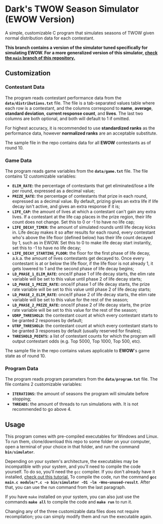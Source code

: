 # Dark's TWOW Season Simulator (EWOW Version)
A simple, customizable C program that simulates seasons of TWOW given normal distribution data for each contestant.

**This branch contains a version of the simulator tuned specifically for simulating EWOW. For a more generalized version of this simulator, [check the `main` branch of this repository.](https://github.com/AeroAstroid/TWOW-Season-Simulator/tree/main)**

## Customization

### Contestant Data
The program reads contestant performance data from the **`data/distributions.txt`** file. The file is a tab-separated values table where each row is a contestant, and the columns correspond to **name**, **average**, **standard deviation**, **current response count**, and **lives**. The last two columns are both optional, and both will default to 1 if omitted.

For highest accuracy, it is recommended to use **standardized ranks** as the performance data, however **normalized ranks** are an acceptable substitute.

The sample file in the repo contains data for all **EWOW** contestants as of round 10.

### Game Data

The program reads game variables from the **`data/game.txt`** file. The file contains 12 customizable variables:

* **`ELIM_RATE`:** the percentage of contestants that get eliminated/lose a life per round, expressed as a decimal value;
* **`PRIZE_RATE`:** the percentage of contestants that prize in each round, expressed as a decimal value. By default, prizing gives an extra life if life decay isn't active, and gives an extra response if it is;
* **`LIFE_CAP`:** the amount of lives at which a contestant can't gain any extra lives. If a contestant at the life cap places in the prize region, their life count does not change. Set this to 0 or -1 to have no life cap;
* **`LIFE_DECAY_TIMER`:** the amount of simulated rounds until life decay kicks in. Life decay makes it so after results for each round, every contestant who's above the life floor (defined below) has their life count decayed by 1, such as in EWOW. Set this to 0 to make life decay start instantly, set this to -1 to have no life decay;
* **`LIFE_DECAY_STARTING_FLOOR`:** the floor for the first phase of life decay, a.k.a. the amount of lives contestants get decayed to. Once every contestant is at or below the life floor, if the life floor is not already 1, it gets lowered to 1 and the second phase of life decay begins;
* **`LD_PHASE_1_ELIM_RATE`:** once/if phase 1 of life decay starts, the elim rate variable will be set to this value until phase 2 of life decay starts;
* **`LD_PHASE_1_PRIZE_RATE`:** once/if phase 1 of life decay starts, the prize rate variable will be set to this value until phase 2 of life decay starts;
* **`LD_PHASE_2_ELIM_RATE`:** once/if phase 2 of life decay starts, the elim rate variable will be set to this value for the rest of the season;
* **`LD_PHASE_2_PRIZE_RATE`:** once/if phase 2 of life decay starts, the prize rate variable will be set to this value for the rest of the season;
* **`UDRP_THRESHOLD`:** the contestant count at which every contestant starts to be granted 2 responses by default;
* **`UTRP_THRESHOLD`:** the contestant count at which every contestant starts to be granted 3 responses by default (usually reserved for finales);
* **`THRESHOLD_POINTS`:** a list of contestant counts for which the program will output contestant odds (e.g. Top 5000, Top 1000, Top 500, etc).

The sample file in the repo contains values applicable to **EWOW**'s game state as of round 10.

### Program Data

The program reads program parameters from the **`data/program.txt`** file. The file contains 2 customizable variables:

* **`ITERATIONS`:** the amount of seasons the program will simulate before stopping;
* **`THREADS`:** the amount of threads to run simulations with. It is not recommended to go above 4.

## Usage

This program comes with pre-compiled executables for Windows and Linux. To run them, clone/download this repo to some folder on your computer, open a terminal of your choice in that folder, and run the command **`bin/simulator`**.

Depending on your system's architecture, the executables may be incompatible with your system, and you'll need to compile the code yourself. To do so, you'll need the `gcc` compiler. If you don't already have it installed, [check out this tutorial.](https://www.youtube.com/watch?v=k6juv3mIr9o) To compile the code, run the command **`gcc main.c module/*.c -o bin/simulator -O1 -lm -Wno-unused-result`**. After that, you can use the run command from the last paragraph.

If you have `make` installed on your system, you can also just use the commands **`make all`** to compile the code and **`make run`** to run it.

Changing any of the three customizable data files does not require recompilation; you can simply modify them and run the executable again.
